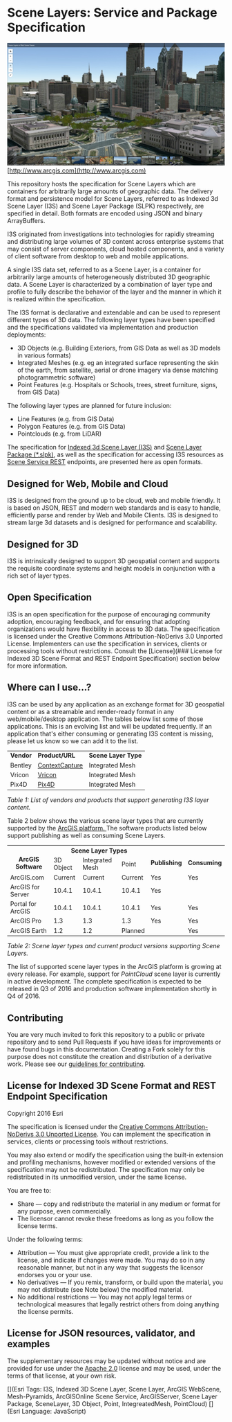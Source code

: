 Scene Layers: Service and Package Specification
===============================================

![App](./sceneLayers.jpg "Multiple Scene Layers in Web Scene Viewer")[http://www.arcgis.com](http://www.arcgis.com)

This repository hosts the specification for Scene Layers which are containers for arbitrarily large amounts of geographic data. The delivery format and persistence model for Scene Layers, referred to as Indexed 3d Scene Layer (I3S) and Scene Layer Package (SLPK) respectively, are specified in detail. Both formats are encoded using JSON and binary ArrayBuffers.

I3S originated from investigations into technologies for rapidly streaming and distributing large volumes of 3D content across enterprise systems that may consist of server components, cloud hosted components, and a variety of client software from desktop to web and mobile applications.  

A single I3S data set, referred to as a Scene Layer, is a container for arbitrarily large amounts of heterogeneously distributed 3D geographic data. A Scene Layer is characterized by a combination of layer type and profile to fully describe the behavior of the layer and the manner in which it is realized within the specification.

The I3S format is declarative and extendable and can be used to represent different types of 3D data.
The following layer types have been specified and the specifications validated via implementation and production deployments:
- 3D Objects (e.g. Building Exteriors, from GIS Data as well as 3D models in various formats)
- Integrated Meshes (e.g. eg an integrated surface representing the skin of the earth, from satellite, aerial or drone imagery via dense matching photogrammetric software)
- Point Features (e.g. Hospitals or Schools, trees, street furniture, signs, from GIS Data)

The following layer types are planned for future inclusion:

- Line Features (e.g. from GIS Data)
- Polygon Features (e.g. from GIS Data)
- Pointclouds (e.g. from LiDAR)

The specification for [Indexed 3d Scene Layer (I3S)](./format/Indexed%203d%20Scene%20Layer%20Format%20Specification.md) and [Scene Layer Package (\*.slpk)](./format/Indexed%203d%20Scene%20Layer%20Format%20Specification.md), as well as the specification for accessing I3S resources as [Scene Service REST](./service/SceneService.md) endpoints, are presented here as open formats.


## Designed for Web, Mobile and Cloud  

I3S is designed from the ground up to be cloud, web and mobile friendly. It is based on JSON, REST and modern web standards and is easy to handle, efficiently parse and render by Web and Mobile Clients. I3S is designed to stream large 3d datasets and is designed for performance and scalability.

## Designed for 3D
I3S is intrinsically designed to support 3D geospatial content and supports the requisite coordinate systems and height models in conjunction with a rich set of layer types.

## Open Specification

I3S is an open specification for the purpose of encouraging community adoption, encouraging feedback, and for ensuring that adopting organizations would have flexibility in access to 3D data. The specification is licensed under the Creative Commons Attribution-NoDerivs 3.0 Unported License. Implementers can use the specification in services, clients or processing tools without restrictions. Consult the [License](### License for Indexed 3D Scene Format and REST Endpoint Specification) section below for more information.

## Where can I use...?

I3S can be used by any application as an exchange format for 3D geospatial content or as a streamable and render-ready format in any web/mobile/desktop application. The tables below list some of those applications. This is an evolving list and will be updated frequently. If an application that's either consuming or generating I3S content is missing, please let us know so we can add it to the list.
<table>
 <tr>
  <td><strong>Vendor</strong></td>  
  <td><strong>Product/URL</strong></td>
  <td><strong>Scene Layer Type</strong></td>
 </tr>
 <tr>
  <td>Bentley</td>  
  <td><a href="https://www.bentley.com/en/products/brands/contextcapture">ContextCapture</a></td>  
  <td>Integrated Mesh</a></td>
 </tr>
 <tr>
  <td>Vricon</td>
  <td><a href="http://www.vricon.com">Vricon</a></td>
  <td>Integrated Mesh</td>
 </tr>
  <tr>
  <td>Pix4D</td>
  <td><a href="https://pix4d.com/">Pix4D</a></td>
  <td>Integrated Mesh</td>  
 </tr>
</table>
<p><em>Table 1: List of vendors and products that support generating I3S layer content.</em></p>

Table 2 below shows the various scene layer types that are currently supported by the <a href="http://server.arcgis.com/en/server/latest/publish-services/windows/scene-services.htm#">ArcGIS platform. </a> The software products listed below support publishing as well as consuming Scene Layers.

<table>
  <tr>
    <th rowspan="2"><br>ArcGIS Software<br></th>
    <th colspan="3">Scene Layer Types<br></th>
    <th rowspan="2"><br>Publishing</th>
    <th rowspan="2"><br>Consuming</th>
  </tr>
  <tr>
    <td>3D Object</td>
    <td>Integrated Mesh</td>
    <td>Point</td>
  </tr>
  <tr>
    <td>ArcGIS.com</td>
    <td>Current</td>
    <td>Current</td>
    <td>Current</td>
    <td>Yes</td>
    <td>Yes</td>
  </tr>
  <tr>
    <td>ArcGIS for Server</td>
    <td>10.4.1</td>
    <td>10.4.1</td>
    <td>10.4.1</td>
    <td>Yes</td>
    <td></td>
  </tr>
  <tr>
    <td>Portal for ArcGIS</td>
    <td>10.4.1</td>
    <td>10.4.1</td>
    <td>10.4.1</td>
    <td>Yes</td>
    <td>Yes</td>
  </tr>
  <tr>
    <td>ArcGIS Pro</td>
    <td>1.3</td>
    <td>1.3</td>
    <td>1.3</td>
    <td>Yes</td>
    <td>Yes</td>
  </tr>
  <tr>
    <td>ArcGIS Earth</td>
    <td>1.2</td>
    <td>1.2</td>
    <td>Planned</td>
    <td></td>
    <td>Yes</td>
  </tr>
  </table>

<p><em>Table 2: Scene layer types and current product versions supporting Scene Layers.</em></p>


The list of supported scene layer types in the ArcGIS platform is growing at every release. For example, support for <em>PointCloud</em> scene layer is currently in active development. The complete specification is expected to be released in Q3 of 2016 and production software implementation shortly in Q4 of 2016.

## Contributing

You are very much invited to fork this repository to a public or private repository and to send Pull Requests if you have ideas for improvements or have found bugs in this documentation. Creating a Fork solely for this purpose
does not constitute the creation and distribution of a derivative work. Please see our [guidelines for contributing](https://github.com/esri/contributing).

## License for Indexed 3D Scene Format and REST Endpoint Specification

Copyright 2016 Esri

The specification is licensed under the [Creative Commons Attribution-NoDerivs 3.0 Unported License](http://creativecommons.org/licenses/by-nd/3.0/).
You can implement the specification in services, clients or processing tools without restrictions.

You may also extend or modify the specification using the built-in extension and profiling mechanisms, however modified or extended versions of the specification may not be redistributed. The specification may only be redistributed in its unmodified version, under the same license.

You are free to:

- Share — copy and redistribute the material in any medium or format for any purpose, even commercially.
- The licensor cannot revoke these freedoms as long as you follow the license terms.

Under the following terms:

- Attribution — You must give appropriate credit, provide a link to the license, and indicate if changes were made. You may do so in any reasonable manner, but not in any way that suggests the licensor endorses you or your use.
- No derivatives — If you remix, transform, or build upon the material, you may not distribute (see Note below) the modified material.
- No additional restrictions — You may not apply legal terms or technological measures that legally restrict others from doing anything the license permits.

## License for JSON resources, validator, and examples

The supplementary resources may be updated without notice and are provided for use under the [Apache 2.0](https://www.apache.org/licenses/LICENSE-2.0) license and may be used, under the terms of that license, at your own risk.

[](Esri Tags: I3S, Indexed 3D Scene Layer, Scene Layer, ArcGIS WebScene, Mesh-Pyramids, ArcGISOnline Scene Service, ArcGISServer, Scene Layer Package, SceneLayer, 3D Object, Point, IntegreatedMesh, PointCloud)
[](Esri Language: JavaScript)
